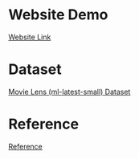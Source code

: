 # Website Demo
[Website Link](https://nnrecommender.streamlit.app/)

# Dataset
[Movie Lens (ml-latest-small) Dataset](https://grouplens.org/datasets/movielens/)

# Reference
[Reference](https://pureai.substack.com/p/recommender-systems-with-pytorch?utm_source=profile&utm_medium=reader2)
